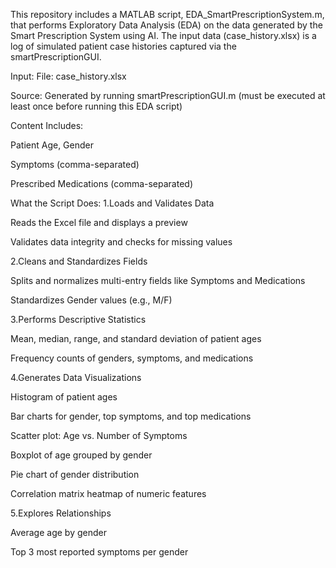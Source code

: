 This repository includes a MATLAB script, EDA_SmartPrescriptionSystem.m, that performs Exploratory Data Analysis (EDA) on the data generated by the Smart Prescription System using AI. The input data (case_history.xlsx) is a log of simulated patient case histories captured via the smartPrescriptionGUI.

Input:
File: case_history.xlsx

Source: Generated by running smartPrescriptionGUI.m (must be executed at least once before running this EDA script)

Content Includes:

Patient Age, Gender

Symptoms (comma-separated)

Prescribed Medications (comma-separated)

What the Script Does:
1.Loads and Validates Data

  Reads the Excel file and displays a preview

  Validates data integrity and checks for missing values

2.Cleans and Standardizes Fields

  Splits and normalizes multi-entry fields like Symptoms and Medications

  Standardizes Gender values (e.g., M/F)

3.Performs Descriptive Statistics

  Mean, median, range, and standard deviation of patient ages

  Frequency counts of genders, symptoms, and medications

4.Generates Data Visualizations

  Histogram of patient ages

  Bar charts for gender, top symptoms, and top medications

  Scatter plot: Age vs. Number of Symptoms

  Boxplot of age grouped by gender

  Pie chart of gender distribution

  Correlation matrix heatmap of numeric features

5.Explores Relationships

  Average age by gender

  Top 3 most reported symptoms per gender
